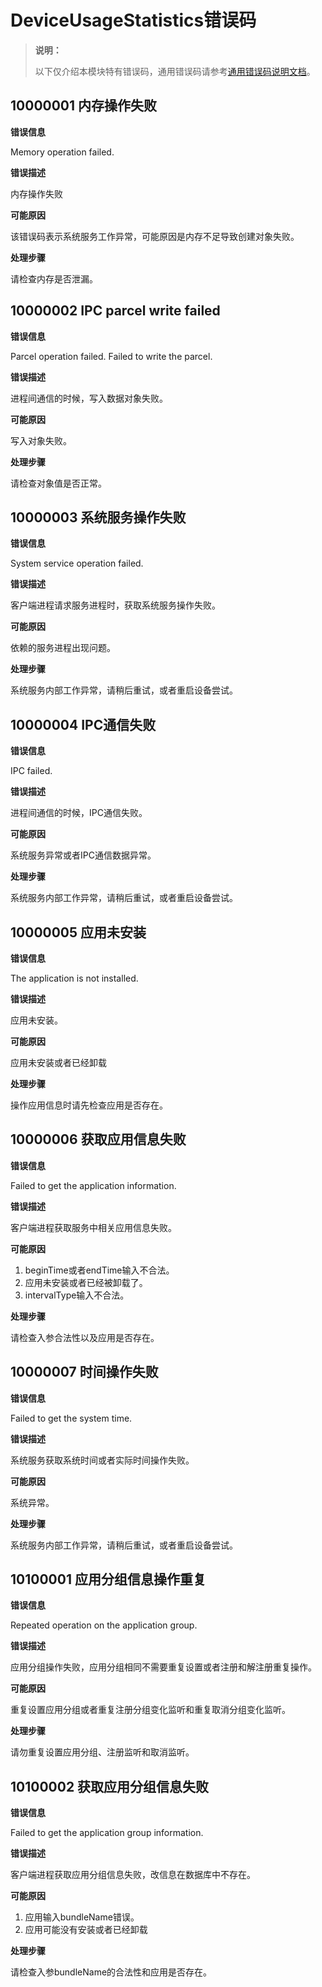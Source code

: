 # DeviceUsageStatistics错误码

> **说明：**
>
> 以下仅介绍本模块特有错误码，通用错误码请参考[通用错误码说明文档](../errorcodes/errorcode-universal.md)。

## 10000001 内存操作失败

**错误信息**

Memory operation failed.

**错误描述**

内存操作失败

**可能原因**

该错误码表示系统服务工作异常，可能原因是内存不足导致创建对象失败。

**处理步骤**

请检查内存是否泄漏。

## 10000002 IPC parcel write failed

**错误信息**

Parcel operation failed. Failed to write the parcel.

**错误描述**

进程间通信的时候，写入数据对象失败。

**可能原因**

写入对象失败。

**处理步骤**

请检查对象值是否正常。

## 10000003 系统服务操作失败

**错误信息**

System service operation failed.

**错误描述**

客户端进程请求服务进程时，获取系统服务操作失败。

**可能原因**

依赖的服务进程出现问题。

**处理步骤**

系统服务内部工作异常，请稍后重试，或者重启设备尝试。

## 10000004 IPC通信失败

**错误信息**

IPC failed.

**错误描述**

进程间通信的时候，IPC通信失败。

**可能原因**

系统服务异常或者IPC通信数据异常。

**处理步骤**

系统服务内部工作异常，请稍后重试，或者重启设备尝试。

## 10000005 应用未安装

**错误信息**

The application is not installed.

**错误描述**

应用未安装。

**可能原因**

应用未安装或者已经卸载

**处理步骤**

操作应用信息时请先检查应用是否存在。

## 10000006 获取应用信息失败

**错误信息**

Failed to get the application information.

**错误描述**

客户端进程获取服务中相关应用信息失败。

**可能原因**

1. beginTime或者endTime输入不合法。
2. 应用未安装或者已经被卸载了。
3. intervalType输入不合法。

**处理步骤**

请检查入参合法性以及应用是否存在。

## 10000007 时间操作失败

**错误信息**

Failed to get the system time.

**错误描述**

系统服务获取系统时间或者实际时间操作失败。

**可能原因**

系统异常。

**处理步骤**

系统服务内部工作异常，请稍后重试，或者重启设备尝试。

## 10100001 应用分组信息操作重复

**错误信息**

Repeated operation on the application group.

**错误描述**

应用分组操作失败，应用分组相同不需要重复设置或者注册和解注册重复操作。

**可能原因**

重复设置应用分组或者重复注册分组变化监听和重复取消分组变化监听。

**处理步骤**

请勿重复设置应用分组、注册监听和取消监听。

## 10100002 获取应用分组信息失败

**错误信息**

Failed to get the application group information.

**错误描述**

客户端进程获取应用分组信息失败，改信息在数据库中不存在。

**可能原因**

1. 应用输入bundleName错误。
2. 应用可能没有安装或者已经卸载

**处理步骤**

请检查入参bundleName的合法性和应用是否存在。

